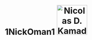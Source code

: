 <!DOCTYPE html>
<html>
    <h1 align="center">
        <b>1NickOman1</b>
        <img src="https://avatars.githubusercontent.com/u/74034273?v=4" alt="Nicolas D. Kamado" width="100" height="100">
    <h1> 
</html>
